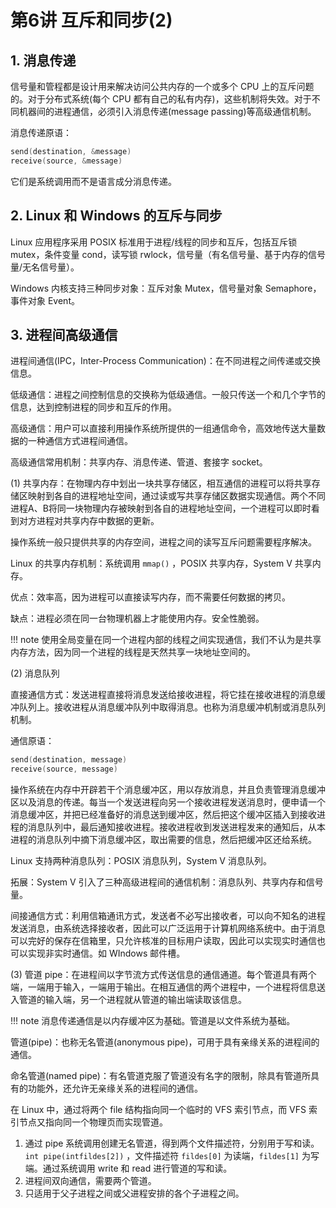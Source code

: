 # 第6讲 互斥和同步(2)

## 1. 消息传递

信号量和管程都是设计用来解决访问公共内存的一个或多个 CPU 上的互斥问题的。对于分布式系统(每个 CPU 都有自己的私有内存)，这些机制将失效。对于不同机器间的进程通信，必须引入消息传递(message passing)等高级通信机制。

消息传递原语：

```c
send(destination, &message)
receive(source, &message)
```

它们是系统调用而不是语言成分消息传递。

## 2. Linux 和 Windows 的互斥与同步

Linux 应用程序采用 POSIX 标准用于进程/线程的同步和互斥，包括互斥锁 mutex，条件变量 cond，读写锁 rwlock，信号量（有名信号量、基于内存的信号量/无名信号量）。

Windows 内核支持三种同步对象：互斥对象 Mutex，信号量对象 Semaphore，事件对象 Event。

## 3. 进程间高级通信

进程间通信(IPC，Inter-Process Communication)：在不同进程之间传递或交换信息。

低级通信：进程之间控制信息的交换称为低级通信。一般只传送一个和几个字节的信息，达到控制进程的同步和互斥的作用。

高级通信：用户可以直接利用操作系统所提供的一组通信命令，高效地传送大量数据的一种通信方式进程间通信。

高级通信常用机制：共享内存、消息传递、管道、套接字 socket。

(1) 共享内存：在物理内存中划出一块共享存储区，相互通信的进程可以将共享存储区映射到各自的进程地址空间，通过读或写共享存储区数据实现通信。两个不同进程A、B将同一块物理内存被映射到各自的进程地址空间，一个进程可以即时看到对方进程对共享内存中数据的更新。

操作系统一般只提供共享的内存空间，进程之间的读写互斥问题需要程序解决。

Linux 的共享内存机制：系统调用 `mmap()` ，POSIX 共享内存，System V 共享内存。

优点：效率高，因为进程可以直接读写内存，而不需要任何数据的拷贝。

缺点：进程必须在同一台物理机器上才能使用内存。安全性脆弱。

!!! note
    使用全局变量在同一个进程内部的线程之间实现通信，我们不认为是共享内存方法，因为同一个进程的线程是天然共享一块地址空间的。

(2) 消息队列

直接通信方式：发送进程直接将消息发送给接收进程，将它挂在接收进程的消息缓冲队列上。接收进程从消息缓冲队列中取得消息。也称为消息缓冲机制或消息队列机制。

通信原语：

```c
send(destination, message)
receive(source, message)
```

操作系统在内存中开辟若干个消息缓冲区，用以存放消息，并且负责管理消息缓冲区以及消息的传递。每当一个发送进程向另一个接收进程发送消息时，便申请一个消息缓冲区，并把已经准备好的消息送到缓冲区，然后把这个缓冲区插入到接收进程的消息队列中，最后通知接收进程。接收进程收到发送进程发来的通知后，从本进程的消息队列中摘下消息缓冲区，取出需要的信息，然后把缓冲区还给系统。

Linux 支持两种消息队列：POSIX 消息队列，System V 消息队列。

拓展：System V 引入了三种高级进程间的通信机制：消息队列、共享内存和信号量。

间接通信方式：利用信箱通讯方式，发送者不必写出接收者，可以向不知名的进程发送消息，由系统选择接收者，因此可以广泛运用于计算机网络系统中。由于消息可以完好的保存在信箱里，只允许核准的目标用户读取，因此可以实现实时通信也可以实现非实时通信。如 WIndows 邮件槽。

(3) 管道 pipe：在进程间以字节流方式传送信息的通信通道。每个管道具有两个端，一端用于输入，一端用于输出。在相互通信的两个进程中，一个进程将信息送入管道的输入端，另一个进程就从管道的输出端读取该信息。

!!! note
    消息传递通信是以内存缓冲区为基础。管道是以文件系统为基础。

管道(pipe)：也称无名管道(anonymous pipe)，可用于具有亲缘关系的进程间的通信。

命名管道(named pipe)：有名管道克服了管道没有名字的限制，除具有管道所具有的功能外，还允许无亲缘关系的进程间的通信。

在 Linux 中，通过将两个 file 结构指向同一个临时的 VFS 索引节点，而 VFS 索引节点又指向同一个物理页而实现管道。

1. 通过 pipe 系统调用创建无名管道，得到两个文件描述符，分别用于写和读。`int pipe(intfildes[2])` ，文件描述符 `fildes[0]` 为读端，`fildes[1]` 为写端。通过系统调用 write 和 read 进行管道的写和读。
2. 进程间双向通信，需要两个管道。
3. 只适用于父子进程之间或父进程安排的各个子进程之间。
